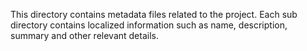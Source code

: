 This directory contains metadata files related to the project. Each sub directory contains localized information such as name, description, summary and other relevant details.

